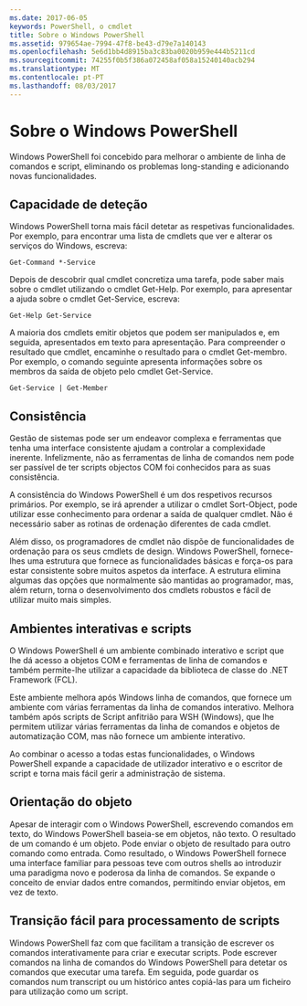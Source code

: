 ```yaml
---
ms.date: 2017-06-05
keywords: PowerShell, o cmdlet
title: Sobre o Windows PowerShell
ms.assetid: 979654ae-7994-47f8-be43-d79e7a140143
ms.openlocfilehash: 5e6d1bb4d8915ba3c83ba0020b959e444b5211cd
ms.sourcegitcommit: 74255f0b5f386a072458af058a15240140acb294
ms.translationtype: MT
ms.contentlocale: pt-PT
ms.lasthandoff: 08/03/2017
---
```

# <a name="about-windows-powershell"></a>Sobre o Windows PowerShell
Windows PowerShell foi concebido para melhorar o ambiente de linha de comandos e script, eliminando os problemas long-standing e adicionando novas funcionalidades.

## <a name="discoverability"></a>Capacidade de deteção
Windows PowerShell torna mais fácil detetar as respetivas funcionalidades. Por exemplo, para encontrar uma lista de cmdlets que ver e alterar os serviços do Windows, escreva:

```
Get-Command *-Service
```

Depois de descobrir qual cmdlet concretiza uma tarefa, pode saber mais sobre o cmdlet utilizando o cmdlet Get-Help. Por exemplo, para apresentar a ajuda sobre o cmdlet Get-Service, escreva:

```
Get-Help Get-Service
```
A maioria dos cmdlets emitir objetos que podem ser manipulados e, em seguida, apresentados em texto para apresentação. Para compreender o resultado que cmdlet, encaminhe o resultado para o cmdlet Get-membro. Por exemplo, o comando seguinte apresenta informações sobre os membros da saída de objeto pelo cmdlet Get-Service.

```
Get-Service | Get-Member
```

## <a name="consistency"></a>Consistência
Gestão de sistemas pode ser um endeavor complexa e ferramentas que tenha uma interface consistente ajudam a controlar a complexidade inerente. Infelizmente, não as ferramentas de linha de comandos nem pode ser passível de ter scripts objectos COM foi conhecidos para as suas consistência.

A consistência do Windows PowerShell é um dos respetivos recursos primários. Por exemplo, se irá aprender a utilizar o cmdlet Sort-Object, pode utilizar esse conhecimento para ordenar a saída de qualquer cmdlet. Não é necessário saber as rotinas de ordenação diferentes de cada cmdlet.

Além disso, os programadores de cmdlet não dispõe de funcionalidades de ordenação para os seus cmdlets de design. Windows PowerShell, fornece-lhes uma estrutura que fornece as funcionalidades básicas e força-os para estar consistente sobre muitos aspetos da interface. A estrutura elimina algumas das opções que normalmente são mantidas ao programador, mas, além return, torna o desenvolvimento dos cmdlets robustos e fácil de utilizar muito mais simples.

## <a name="interactive-and-scripting-environments"></a>Ambientes interativas e scripts
O Windows PowerShell é um ambiente combinado interativo e script que lhe dá acesso a objetos COM e ferramentas de linha de comandos e também permite-lhe utilizar a capacidade da biblioteca de classe do .NET Framework (FCL).

Este ambiente melhora após Windows linha de comandos, que fornece um ambiente com várias ferramentas da linha de comandos interativo. Melhora também após scripts de Script anfitrião para WSH (Windows), que lhe permitem utilizar várias ferramentas da linha de comandos e objetos de automatização COM, mas não fornece um ambiente interativo.

Ao combinar o acesso a todas estas funcionalidades, o Windows PowerShell expande a capacidade de utilizador interativo e o escritor de script e torna mais fácil gerir a administração de sistema.

## <a name="object-orientation"></a>Orientação do objeto
Apesar de interagir com o Windows PowerShell, escrevendo comandos em texto, do Windows PowerShell baseia-se em objetos, não texto. O resultado de um comando é um objeto. Pode enviar o objeto de resultado para outro comando como entrada. Como resultado, o Windows PowerShell fornece uma interface familiar para pessoas teve com outros shells ao introduzir uma paradigma novo e poderosa da linha de comandos. Se expande o conceito de enviar dados entre comandos, permitindo enviar objetos, em vez de texto.

## <a name="easy-transition-to-scripting"></a>Transição fácil para processamento de scripts
Windows PowerShell faz com que facilitam a transição de escrever os comandos interativamente para criar e executar scripts. Pode escrever comandos na linha de comandos do Windows PowerShell para detetar os comandos que executar uma tarefa. Em seguida, pode guardar os comandos num transcript ou um histórico antes copiá-las para um ficheiro para utilização como um script.

